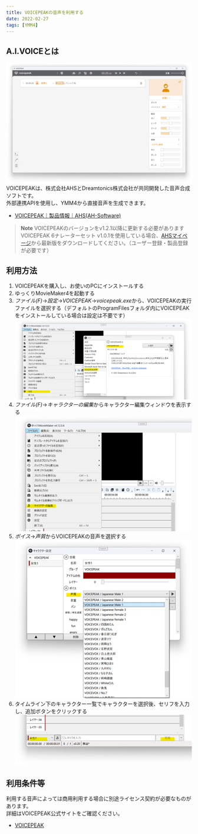 ```yaml
---
title: VOICEPEAKの音声を利用する
date: 2022-02-27
tags: [YMM4]
---
```

## A.I.VOICEとは
![スクリーンショット](VOICEPEAK_0548.png)
VOICEPEAKは、株式会社AHSとDreamtonics株式会社が共同開発した音声合成ソフトです。  
外部連携APIを使用し、YMM4から直接音声を生成できます。  
- [VOICEPEAK｜製品情報｜AHS(AH-Software)](https://www.ah-soft.com/voice/)

> **Note**
> VOICEPEAKのバージョンをv1.2.1以降に更新する必要があります  
> VOICEPEAK 6ナレーターセット v1.0.1を使用している場合、[AHSマイページ](https://www.ah-soft.com/mypage/)から最新版をダウンロードしてください。（ユーザー登録・製品登録が必要です）

<Flex>
    <DLsiteCard store="soft" item="VJ015169"/>
    <DLsiteCard store="soft" item="VJ015808"/>
    <DLsiteCard store="soft" item="VJ015810"/>
    <DLsiteCard store="soft" item="VJ015811"/>
</Flex>

## 利用方法
1. VOICEPEAKを購入し、お使いのPCにインストールする
1. ゆっくりMovieMaker4を起動する
1. *ファイル(F)*→*設定*→*VOICEPEAK*→*voicepeak.exe*から、VOICEPEAKの実行ファイルを選択する（デフォルトのProgramFilesフォルダ内にVOICEPEAKをインストールしている場合は設定は不要です）
![スクリーンショット](VOICEPEAK_1923.png)
1. *ファイル(F)*→*キャラクターの編集*からキャラクター編集ウィンドウを表示する
![スクリーンショット](VOICEPEAK_2017.png)
1. *ボイス*→*声質*からVOICEPEAKの音声を選択する
![スクリーンショット](VOICEPEAK_2153.png)
1. タイムライン下のキャラクター一覧でキャラクターを選択後、セリフを入力し、追加ボタンをクリックする
![スクリーンショット](VOICEPEAK_2225.png)

## 利用条件等
利用する音声によっては商用利用する場合に別途ライセンス契約が必要なものがあります。  
詳細はVOICEPEAK公式サイトをご確認ください。
- [VOICEPEAK](https://www.ah-soft.com/voice/)